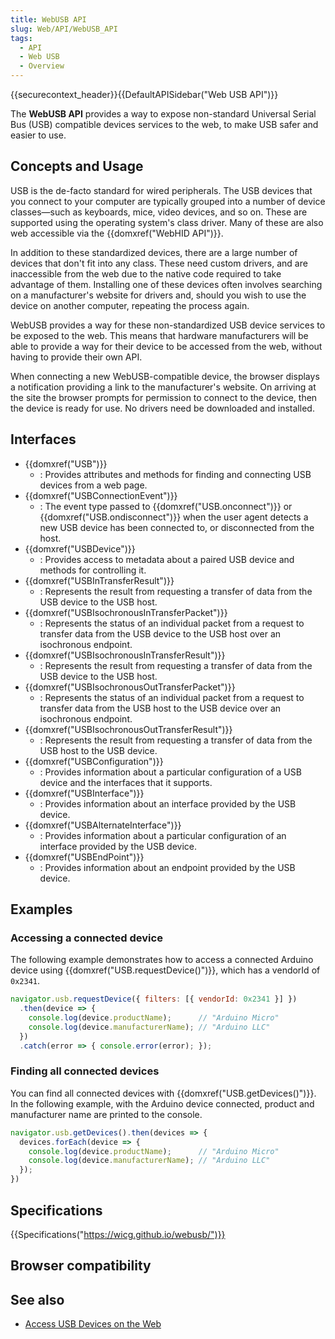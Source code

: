 ```yaml
---
title: WebUSB API
slug: Web/API/WebUSB_API
tags:
  - API
  - Web USB
  - Overview
---
```

{{securecontext_header}}{{DefaultAPISidebar("Web USB API")}}

The **WebUSB API** provides a way to expose non-standard Universal Serial Bus (USB) compatible devices services to the web, to make USB safer and easier to use.

## Concepts and Usage

USB is the de-facto standard for wired peripherals. The USB devices that you connect to your computer are typically grouped into a number of device classes—such as keyboards, mice, video devices, and so on. These are supported using the operating system's class driver. Many of these are also web accessible via the {{domxref("WebHID API")}}.

In addition to these standardized devices, there are a large number of devices that don't fit into any class. These need custom drivers, and are inaccessible from the web due to the native code required to take advantage of them. Installing one of these devices often involves searching on a manufacturer's website for drivers and, should you wish to use the device on another computer, repeating the process again.

WebUSB provides a way for these non-standardized USB device services to be exposed to the web. This means that hardware manufacturers will be able to provide a way for their device to be accessed from the web, without having to provide their own API.

When connecting a new WebUSB-compatible device, the browser displays a notification providing a link to the manufacturer's website. On arriving at the site the browser prompts for permission to connect to the device, then the device is ready for use. No drivers need be downloaded and installed.

## Interfaces

- {{domxref("USB")}}
  - : Provides attributes and methods for finding and connecting USB devices from a web page.
- {{domxref("USBConnectionEvent")}}
  - : The event type passed to {{domxref("USB.onconnect")}} or {{domxref("USB.ondisconnect")}} when the user agent detects a new USB device has been connected to, or disconnected from the host.
- {{domxref("USBDevice")}}
  - : Provides access to metadata about a paired USB device and methods for controlling it.
- {{domxref("USBInTransferResult")}}
  - : Represents the result from requesting a transfer of data from the USB device to the USB host.
- {{domxref("USBIsochronousInTransferPacket")}}
  - : Represents the status of an individual packet from a request to transfer data from the USB device to the USB host over an isochronous endpoint.
- {{domxref("USBIsochronousInTransferResult")}}
  - : Represents the result from requesting a transfer of data from the USB device to the USB host.
- {{domxref("USBIsochronousOutTransferPacket")}}
  - : Represents the status of an individual packet from a request to transfer data from the USB host to the USB device over an isochronous endpoint.
- {{domxref("USBIsochronousOutTransferResult")}}
  - : Represents the result from requesting a transfer of data from the USB host to the USB device.
- {{domxref("USBConfiguration")}}
  - : Provides information about a particular configuration of a USB device and the interfaces that it supports.
- {{domxref("USBInterface")}}
  - : Provides information about an interface provided by the USB device.
- {{domxref("USBAlternateInterface")}}
  - : Provides information about a particular configuration of an interface provided by the USB device.
- {{domxref("USBEndPoint")}}
  - : Provides information about an endpoint provided by the USB device.

## Examples

### Accessing a connected device

The following example demonstrates how to access a connected Arduino device using {{domxref("USB.requestDevice()")}}, which has a vendorId of `0x2341`.

```js
navigator.usb.requestDevice({ filters: [{ vendorId: 0x2341 }] })
  .then(device => {
    console.log(device.productName);      // "Arduino Micro"
    console.log(device.manufacturerName); // "Arduino LLC"
  })
  .catch(error => { console.error(error); });
```

### Finding all connected devices

You can find all connected devices with {{domxref("USB.getDevices()")}}. In the following example, with the Arduino device connected, product and manufacturer name are printed to the console.

```js
navigator.usb.getDevices().then(devices => {
  devices.forEach(device => {
    console.log(device.productName);      // "Arduino Micro"
    console.log(device.manufacturerName); // "Arduino LLC"
  });
})
```

## Specifications

{{Specifications("https://wicg.github.io/webusb/")}}

## Browser compatibility

## See also

- [Access USB Devices on the Web](https://web.dev/usb/)
